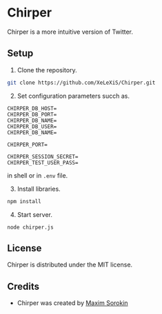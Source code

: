 Chirper 
=======

Chirper is a more intuitive version of Twitter.

##  Setup

1. Clone the repository.

```bash
git clone https://github.com/XeLeXiS/Chirper.git
```

2. Set configuration parameters succh as.

```
CHIRPER_DB_HOST=
CHIRPER_DB_PORT=
CHIRPER_DB_NAME=
CHIRPER_DB_USER=
CHIRPER_DB_NAME=

CHIRPER_PORT=

CHIRPER_SESSION_SECRET=
CHIRPER_TEST_USER_PASS=
```

in shell or in `.env` file.

3. Install libraries. 

```bash
npm install
```

4. Start server.

```
node chirper.js 
```

## License 

Chirper is distributed under the MIT license.

## Credits

* Chirper was created by [Maxim Sorokin](https://github.com/XeLeXiS) 